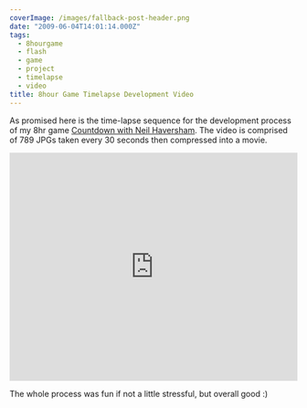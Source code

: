 ```yaml
---
coverImage: /images/fallback-post-header.png
date: "2009-06-04T14:01:14.000Z"
tags:
  - 8hourgame
  - flash
  - game
  - project
  - timelapse
  - video
title: 8hour Game Timelapse Development Video
---
```


As promised here is the time-lapse sequence for the development process of my 8hr game [Countdown with Neil Haversham](https://www.mikecann.co.uk/?p=537). The video is comprised of 789 JPGs taken every 30 seconds then compressed into a movie.

<!-- more -->

<iframe width="100%" height="400" src="https://www.youtube.com/embed/w89jG4l5fE8" frameborder="0" allow="accelerometer; autoplay; clipboard-write; encrypted-media; gyroscope; picture-in-picture" allowfullscreen></iframe>

The whole process was fun if not a little stressful, but overall good :)
